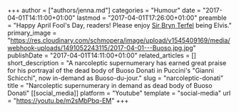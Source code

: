 +++
author = ["authors/jenna.md"]
categories = "Humour"
date = "2017-04-01T14:11:00+01:00"
lastmod = "2017-04-01T17:26:00+01:00"
preamble = "Happy April Fool's Day, readers! Please enjoy [Sir Bryn Terfel](/scene/people/bryen-terfel/) being Elvis."
primary_image = "https://res.cloudinary.com/schmopera/image/upload/v1545409169/media/webhook-uploads/1491052243115/2017-04-01---Buoso.jpg.jpg"
publishDate = "2017-04-01T14:11:00+01:00"
related_articles = []
short_description = "A narcoleptic supernumerary has earned great praise for his portrayal of the dead body of Buoso Donati in Puccini&#039;s &quot;Gianni Schicchi&quot;, now in-demand as Buoso-du-jour."
slug = "narcoleptic-donati"
title = "Narcoleptic supernumerary in demand as dead body of Buoso Donati"
[[social_media]]
platform = "Youtube"
template = "social-media"
url = "https://youtu.be/m2sMbPbq-EM"
+++


